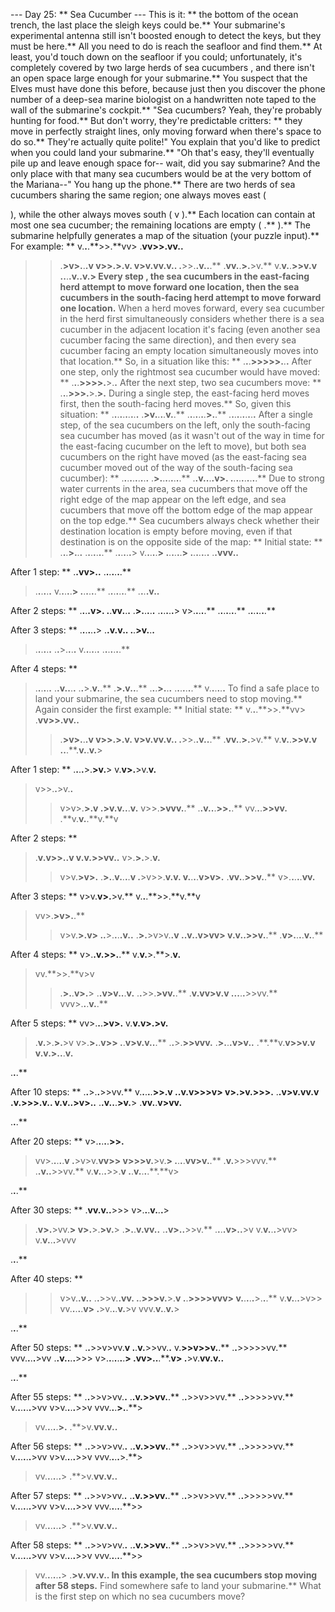 --- Day 25: ** Sea Cucumber ---
This is it: ** the bottom of the ocean trench, the last place the sleigh keys could be.** Your submarine's experimental antenna
still isn't boosted enough
to detect the keys, but they
must
be here.** All you need to do is
reach the seafloor
and find them.**
At least, you'd touch down on the seafloor if you could; unfortunately, it's completely covered by two large herds of
sea cucumbers
, and there isn't an open space large enough for your submarine.**
You suspect that the Elves must have done this before, because just then you discover the phone number of a deep-sea marine biologist on a handwritten note taped to the wall of the submarine's cockpit.**
"Sea cucumbers? Yeah, they're probably hunting for food.** But don't worry, they're predictable critters: ** they move in perfectly straight lines, only moving forward when there's space to do so.** They're actually quite polite!"
You explain that you'd like to predict when you could land your submarine.**
"Oh that's easy, they'll eventually pile up and leave enough space for-- wait, did you say submarine? And the only place with that many sea cucumbers would be at the very bottom of the Mariana--" You hang up the phone.**
There are two herds of sea cucumbers sharing the same region; one always moves
east
(
>
), while the other always moves
south
(
v
).** Each location can contain at most one sea cucumber; the remaining locations are
empty
(
.**
).** The submarine helpfully generates a map of the situation (your puzzle input).** For example: **
v.**.**.**>>.**vv>
.**vv>>.**vv.**.**
>>.**>v>.**.**.**v
>>v>>.**>.**v.**
v>v.**vv.**v.**.**
>.**>>.**.**v.**.**.**
.**vv.**.**>.**>v.**
v.**v.**.**>>v.**v
.**.**.**.**v.**.**v.**>
Every
step
, the sea cucumbers in the east-facing herd attempt to move forward one location, then the sea cucumbers in the south-facing herd attempt to move forward one location.** When a herd moves forward, every sea cucumber in the herd first simultaneously considers whether there is a sea cucumber in the adjacent location it's facing (even another sea cucumber facing the same direction), and then every sea cucumber facing an empty location simultaneously moves into that location.**
So, in a situation like this: **
.**.**.**>>>>>.**.**.**
After one step, only the rightmost sea cucumber would have moved: **
.**.**.**>>>>.**>.**.**
After the next step, two sea cucumbers move: **
.**.**.**>>>.**>.**>.**
During a single step, the east-facing herd moves first, then the south-facing herd moves.** So, given this situation: **
.**.**.**.**.**.**.**.**.**.**
.**>v.**.**.**.**v.**.**
.**.**.**.**.**.**.**>.**.**
.**.**.**.**.**.**.**.**.**.**
After a single step, of the sea cucumbers on the left, only the south-facing sea cucumber has moved (as it wasn't out of the way in time for the east-facing cucumber on the left to move), but both sea cucumbers on the right have moved (as the east-facing sea cucumber moved out of the way of the south-facing sea cucumber): **
.**.**.**.**.**.**.**.**.**.**
.**>.**.**.**.**.**.**.**.**
.**.**v.**.**.**.**v>.**
.**.**.**.**.**.**.**.**.**.**
Due to
strong water currents
in the area, sea cucumbers that move off the right edge of the map appear on the left edge, and sea cucumbers that move off the bottom edge of the map appear on the top edge.** Sea cucumbers always check whether their destination location is empty before moving, even if that destination is on the opposite side of the map: **
Initial state: **
.**.**.**>.**.**.**
.**.**.**.**.**.**.**
.**.**.**.**.**.**>
v.**.**.**.**.**>
.**.**.**.**.**.**>
.**.**.**.**.**.**.**
.**.**vvv.**.**

After 1 step: **
.**.**vv>.**.**
.**.**.**.**.**.**.**
>.**.**.**.**.**.**
v.**.**.**.**.**>
>.**.**.**.**.**.**
.**.**.**.**.**.**.**
.**.**.**.**v.**.**

After 2 steps: **
.**.**.**.**v>.**
.**.**vv.**.**.**
.**>.**.**.**.**.**
.**.**.**.**.**.**>
v>.**.**.**.**.**
.**.**.**.**.**.**.**
.**.**.**.**.**.**.**

After 3 steps: **
.**.**.**.**.**.**>
.**.**v.**v.**.**
.**.**>v.**.**.**
>.**.**.**.**.**.**
.**.**>.**.**.**.**
v.**.**.**.**.**.**
.**.**.**.**.**.**.**

After 4 steps: **
>.**.**.**.**.**.**
.**.**v.**.**.**.**
.**.**>.**v.**.**
.**>.**v.**.**.**
.**.**.**>.**.**.**
.**.**.**.**.**.**.**
v.**.**.**.**.**.**
To find a safe place to land your submarine, the sea cucumbers need to stop moving.** Again consider the first example: **
Initial state: **
v.**.**.**>>.**vv>
.**vv>>.**vv.**.**
>>.**>v>.**.**.**v
>>v>>.**>.**v.**
v>v.**vv.**v.**.**
>.**>>.**.**v.**.**.**
.**vv.**.**>.**>v.**
v.**v.**.**>>v.**v
.**.**.**.**v.**.**v.**>

After 1 step: **
.**.**.**.**>.**>v.**>
v.**v>.**>v.**v.**
>v>>.**.**>v.**.**
>>v>v>.**>.**v
.**>v.**v.**.**.**v.**
v>>.**>vvv.**.**
.**.**v.**.**.**>>.**.**
vv.**.**.**>>vv.**
>.**v.**v.**.**v.**v

After 2 steps: **
>.**v.**v>>.**.**v
v.**v.**>>vv.**.**
>v>.**>.**>.**v.**
>>v>v.**>v>.**
.**>.**.**v.**.**.**.**v
.**>v>>.**v.**v.**
v.**.**.**.**v>v>.**
.**vv.**.**>>v.**.**
v>.**.**.**.**.**vv.**

After 3 steps: **
v>v.**v>.**>v.**
v.**.**.**>>.**v.**v
>vv>.**>v>.**.**
>>v>v.**>.**v>
.**.**>.**.**.**.**v.**.**
.**>.**>v>v.**.**v
.**.**v.**.**v>vv>
v.**v.**.**>>v.**.**
.**v>.**.**.**.**v.**.**

After 4 steps: **
v>.**.**v.**>>.**.**
v.**v.**>.**>.**v.**
>vv.**>>.**v>v
>>.**>.**.**v>.**>
.**.**v>v.**.**.**v.**
.**.**>>.**>vv.**.**
>.**v.**vv>v.**v
.**.**.**.**.**>>vv.**
vvv>.**.**.**v.**.**

After 5 steps: **
vv>.**.**.**>v>.**
v.**v.**v>.**>v.**
>.**v.**>.**>.**>v
>v>.**>.**.**v>>
.**.**v>v.**v.**.**.**
.**.**>.**>>vvv.**
.**>.**.**.**v>v.**.**
.**.**v.**v>>v.**v
v.**v.**>.**.**.**v.**

.**.**.**

After 10 steps: **
.**.**>.**.**>>vv.**
v.**.**.**.**.**>>.**v
.**.**v.**v>>>v>
v>.**>v.**>>>.**
.**.**v>v.**vv.**v
.**v.**>>>.**v.**.**
v.**v.**.**>v>.**.**
.**.**v.**.**.**>v.**>
.**vv.**.**v>vv.**

.**.**.**

After 20 steps: **
v>.**.**.**.**.**>>.**
>vv>.**.**.**.**.**v
.**>v>v.**vv>>
v>>>v.**>v.**>
.**.**.**.**vv>v.**.**
.**v.**>>>vvv.**
.**.**v.**.**>>vv.**
v.**v.**.**.**>>.**v
.**.**v.**.**.**.**.**v>

.**.**.**

After 30 steps: **
.**vv.**v.**.**>>>
v>.**.**.**v.**.**.**>
>.**v>.**>vv.**>
>v>.**>.**>v.**>
.**>.**.**v.**vv.**.**
.**.**v>.**.**>>v.**
.**.**.**.**v>.**.**>v
v.**v.**.**.**>vv>
v.**v.**.**.**>vvv

.**.**.**

After 40 steps: **
>>v>v.**.**v.**.**
.**.**>>v.**.**vv.**
.**.**>>>v.**>.**v
.**.**>>>>vvv>
v.**.**.**.**.**>.**.**.**
v.**v.**.**.**>v>>
>vv.**.**.**.**.**v>
.**>v.**.**.**v.**>v
vvv.**v.**.**v.**>

.**.**.**

After 50 steps: **
.**.**>>v>vv.**v
.**.**v.**>>vv.**.**
v.**>>v>>v.**.**
.**.**>>>>>vv.**
vvv.**.**.**.**>vv
.**.**v.**.**.**.**>>>
v>.**.**.**.**.**.**.**>
.**vv>.**.**.**.**v>
.**>v.**vv.**v.**.**

.**.**.**

After 55 steps: **
.**.**>>v>vv.**.**
.**.**v.**>>vv.**.**
.**.**>>v>>vv.**
.**.**>>>>>vv.**
v.**.**.**.**.**.**>vv
v>v.**.**.**.**>>v
vvv.**.**.**>.**.**>
>vv.**.**.**.**.**>.**
.**>v.**vv.**v.**.**

After 56 steps: **
.**.**>>v>vv.**.**
.**.**v.**>>vv.**.**
.**.**>>v>>vv.**
.**.**>>>>>vv.**
v.**.**.**.**.**.**>vv
v>v.**.**.**.**>>v
vvv.**.**.**.**>.**>
>vv.**.**.**.**.**.**>
.**>v.**vv.**v.**.**

After 57 steps: **
.**.**>>v>vv.**.**
.**.**v.**>>vv.**.**
.**.**>>v>>vv.**
.**.**>>>>>vv.**
v.**.**.**.**.**.**>vv
v>v.**.**.**.**>>v
vvv.**.**.**.**.**>>
>vv.**.**.**.**.**.**>
.**>v.**vv.**v.**.**

After 58 steps: **
.**.**>>v>vv.**.**
.**.**v.**>>vv.**.**
.**.**>>v>>vv.**
.**.**>>>>>vv.**
v.**.**.**.**.**.**>vv
v>v.**.**.**.**>>v
vvv.**.**.**.**.**>>
>vv.**.**.**.**.**.**>
.**>v.**vv.**v.**.**
In this example, the sea cucumbers stop moving after
58
steps.**
Find somewhere safe to land your submarine.**
What is the first step on which no sea cucumbers move?

